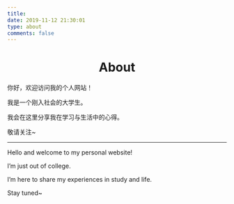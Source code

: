 ```yaml
---
title: 
date: 2019-11-12 21:30:01
type: about
comments: false
---
```


<h1 align="center">
    About
</h1>

你好，欢迎访问我的个人网站！

我是一个刚入社会的大学生。

我会在这里分享我在学习与生活中的心得。

敬请关注~

------

Hello and welcome to my personal website!

I’m just out of college.

I’m here to share my experiences in study and life.

Stay tuned~